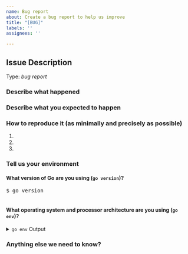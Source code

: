 ```yaml
---
name: Bug report
about: Create a bug report to help us improve
title: "[BUG]"
labels: ''
assignees: ''

---
```


<!-- Here is for bug reports and feature requests ONLY! 

If you're looking for help, please check our Dingtalk group and the Wechat group.

Please try to use English to describe your issue, or at least provide a snippet of English translation.
-->

## Issue Description

Type: *bug report*

### Describe what happened


### Describe what you expected to happen


### How to reproduce it (as minimally and precisely as possible)

1. 
2. 
3. 

### Tell us your environment

#### What version of Go are you using (`go version`)?

<pre>
$ go version

</pre>

#### What operating system and processor architecture are you using (`go env`)?

<details><summary><code>go env</code> Output</summary><br><pre>
$ go env

</pre></details>

### Anything else we need to know?
